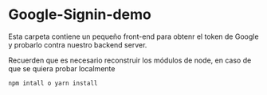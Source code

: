 # Google-Signin-demo

Esta carpeta contiene un pequeño front-end para obtenr el token de Google y probarlo contra nuestro backend server.



Recuerden que es necesario reconstruir los módulos de node, en caso de que se quiera probar localmente


````
npm intall o yarn install
````

